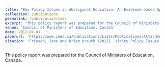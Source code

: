 ```yaml
---
title: "Key Policy Issues in Aboriginal Education: An Evidence-based Approach"
collection: publications
permalink: /publication/cmec
excerpt: "This policy report was prepared for the Council of Ministers of Education, Canada."
venue: 'Council of Ministers of Education, Canada'
date: 2012-01-01
paperurl: 'https://www.cmec.ca/Publications/Lists/Publications/Attachments/295/Key-Policy-Issues-in-Aboriginal-Education_EN.pdf'
citation: 'Friesen, Jane and Brian Krauth (2012). <i>Key Policy Issues in Aboriginal Education: An Evidence-based Approach.</i> Council of Minsters of Education, Canada.'
---
```

This policy report was prepared for the Council of Ministers of Education, Canada.

